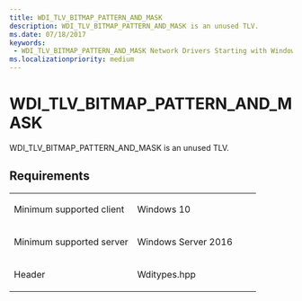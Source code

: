 ```yaml
---
title: WDI_TLV_BITMAP_PATTERN_AND_MASK
description: WDI_TLV_BITMAP_PATTERN_AND_MASK is an unused TLV.
ms.date: 07/18/2017
keywords:
 - WDI_TLV_BITMAP_PATTERN_AND_MASK Network Drivers Starting with Windows Vista
ms.localizationpriority: medium
---
```


# WDI\_TLV\_BITMAP\_PATTERN\_AND\_MASK


WDI\_TLV\_BITMAP\_PATTERN\_AND\_MASK is an unused TLV.

Requirements
------------

<table>
<colgroup>
<col width="50%" />
<col width="50%" />
</colgroup>
<tbody>
<tr class="odd">
<td><p>Minimum supported client</p></td>
<td><p>Windows 10</p></td>
</tr>
<tr class="even">
<td><p>Minimum supported server</p></td>
<td><p>Windows Server 2016</p></td>
</tr>
<tr class="odd">
<td><p>Header</p></td>
<td>Wditypes.hpp</td>
</tr>
</tbody>
</table>

 

 




